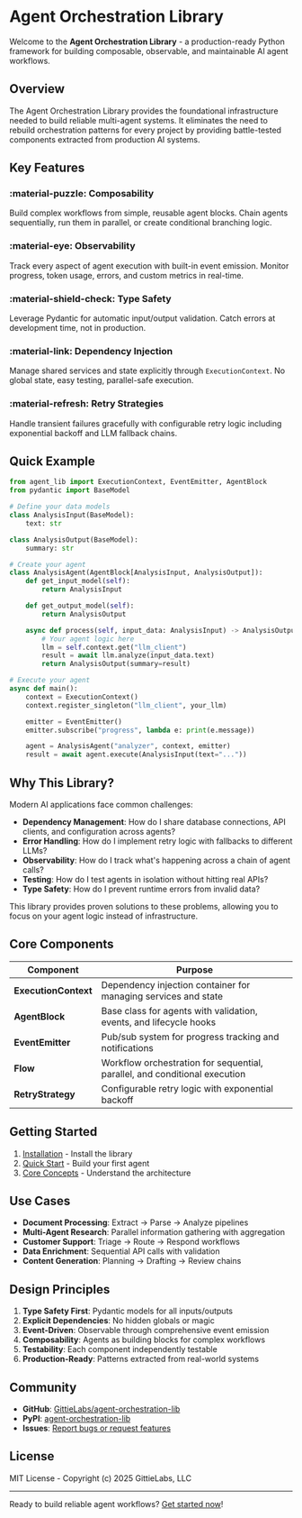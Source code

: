 # Agent Orchestration Library

Welcome to the **Agent Orchestration Library** - a production-ready Python framework for building composable, observable, and maintainable AI agent workflows.

## Overview

The Agent Orchestration Library provides the foundational infrastructure needed to build reliable multi-agent systems. It eliminates the need to rebuild orchestration patterns for every project by providing battle-tested components extracted from production AI systems.

## Key Features

### :material-puzzle: Composability
Build complex workflows from simple, reusable agent blocks. Chain agents sequentially, run them in parallel, or create conditional branching logic.

### :material-eye: Observability
Track every aspect of agent execution with built-in event emission. Monitor progress, token usage, errors, and custom metrics in real-time.

### :material-shield-check: Type Safety
Leverage Pydantic for automatic input/output validation. Catch errors at development time, not in production.

### :material-link: Dependency Injection
Manage shared services and state explicitly through `ExecutionContext`. No global state, easy testing, parallel-safe execution.

### :material-refresh: Retry Strategies
Handle transient failures gracefully with configurable retry logic including exponential backoff and LLM fallback chains.

## Quick Example

```python
from agent_lib import ExecutionContext, EventEmitter, AgentBlock
from pydantic import BaseModel

# Define your data models
class AnalysisInput(BaseModel):
    text: str

class AnalysisOutput(BaseModel):
    summary: str

# Create your agent
class AnalysisAgent(AgentBlock[AnalysisInput, AnalysisOutput]):
    def get_input_model(self):
        return AnalysisInput

    def get_output_model(self):
        return AnalysisOutput

    async def process(self, input_data: AnalysisInput) -> AnalysisOutput:
        # Your agent logic here
        llm = self.context.get("llm_client")
        result = await llm.analyze(input_data.text)
        return AnalysisOutput(summary=result)

# Execute your agent
async def main():
    context = ExecutionContext()
    context.register_singleton("llm_client", your_llm)

    emitter = EventEmitter()
    emitter.subscribe("progress", lambda e: print(e.message))

    agent = AnalysisAgent("analyzer", context, emitter)
    result = await agent.execute(AnalysisInput(text="..."))
```

## Why This Library?

Modern AI applications face common challenges:

- **Dependency Management**: How do I share database connections, API clients, and configuration across agents?
- **Error Handling**: How do I implement retry logic with fallbacks to different LLMs?
- **Observability**: How do I track what's happening across a chain of agent calls?
- **Testing**: How do I test agents in isolation without hitting real APIs?
- **Type Safety**: How do I prevent runtime errors from invalid data?

This library provides proven solutions to these problems, allowing you to focus on your agent logic instead of infrastructure.

## Core Components

| Component | Purpose |
|-----------|---------|
| **ExecutionContext** | Dependency injection container for managing services and state |
| **AgentBlock** | Base class for agents with validation, events, and lifecycle hooks |
| **EventEmitter** | Pub/sub system for progress tracking and notifications |
| **Flow** | Workflow orchestration for sequential, parallel, and conditional execution |
| **RetryStrategy** | Configurable retry logic with exponential backoff |

## Getting Started

1. [Installation](getting-started/installation.md) - Install the library
2. [Quick Start](getting-started/quickstart.md) - Build your first agent
3. [Core Concepts](getting-started/concepts.md) - Understand the architecture

## Use Cases

- **Document Processing**: Extract → Parse → Analyze pipelines
- **Multi-Agent Research**: Parallel information gathering with aggregation
- **Customer Support**: Triage → Route → Respond workflows
- **Data Enrichment**: Sequential API calls with validation
- **Content Generation**: Planning → Drafting → Review chains

## Design Principles

1. **Type Safety First**: Pydantic models for all inputs/outputs
2. **Explicit Dependencies**: No hidden globals or magic
3. **Event-Driven**: Observable through comprehensive event emission
4. **Composability**: Agents as building blocks for complex workflows
5. **Testability**: Each component independently testable
6. **Production-Ready**: Patterns extracted from real-world systems

## Community

- **GitHub**: [GittieLabs/agent-orchestration-lib](https://github.com/GittieLabs/agent-orchestration-lib)
- **PyPI**: [agent-orchestration-lib](https://pypi.org/project/agent-orchestration-lib/)
- **Issues**: [Report bugs or request features](https://github.com/GittieLabs/agent-orchestration-lib/issues)

## License

MIT License - Copyright (c) 2025 GittieLabs, LLC

---

Ready to build reliable agent workflows? [Get started now](getting-started/installation.md)!
